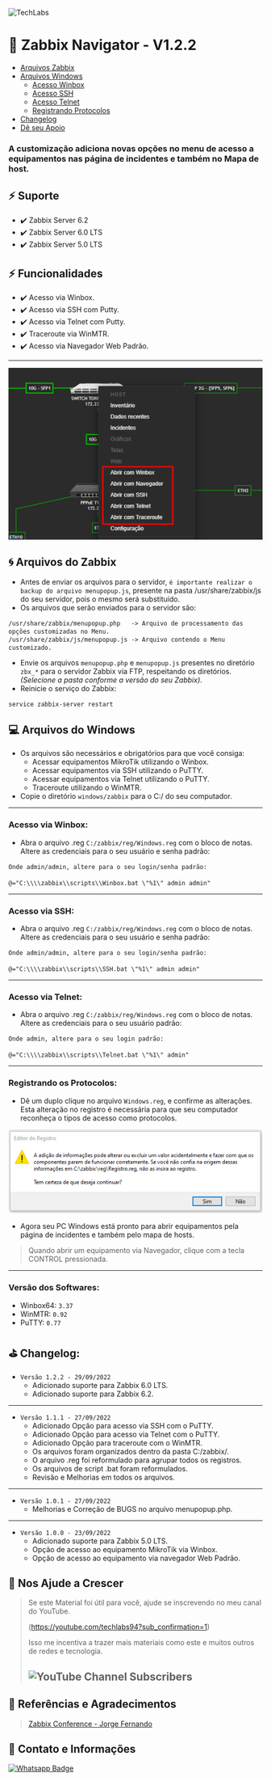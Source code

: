 ![TechLabs](https://techlabs.net.br/wp-content/uploads/2021/09/logo_blog.png)

# :rocket: Zabbix Navigator - V1.2.2

* [Arquivos Zabbix](#cyclone-arquivos-do-zabbix)
* [Arquivos Windows](#computer-arquivos-do-windows)
  * [Acesso Winbox](#acesso-via-winbox)
  * [Acesso SSH](#acesso-via-ssh)
  * [Acesso Telnet](#acesso-via-telnet)
  * [Registrando Protocolos](#registrando-os-protocolos)
* [Changelog](#golf-changelog)
* [Dê seu Apoio](#sparkling_heart-nos-ajude-a-crescer)


### A customização adiciona novas opções no menu de acesso a equipamentos nas página de incidentes e também no Mapa de host.

## :zap: Suporte

* :heavy_check_mark: Zabbix Server 6.2
* :heavy_check_mark: Zabbix Server 6.0 LTS
* :heavy_check_mark: Zabbix Server 5.0 LTS

## :zap: Funcionalidades
* :heavy_check_mark: Acesso via Winbox.
* :heavy_check_mark: Acesso via SSH com Putty.
* :heavy_check_mark: Acesso via Telnet com Putty.
* :heavy_check_mark: Traceroute via WinMTR.
* :heavy_check_mark: Acesso via Navegador Web Padrão.

---

![Menu Mapa](assets/img.png)

## :cyclone: Arquivos do Zabbix
* Antes de enviar os arquivos para o servidor, `é importante realizar o backup do arquivo menupopup.js`, presente na pasta /usr/share/zabbix/js do seu servidor, pois o mesmo será substituído.
* Os arquivos que serão enviados para o servidor são:
```
/usr/share/zabbix/menupopup.php   -> Arquivo de processamento das opções customizadas no Menu.
/usr/share/zabbix/js/menupopup.js -> Arquivo contendo o Menu customizado.
```
* Envie os arquivos `menupopup.php` e `menupopup.js` presentes no diretório `zbx_*` para o servidor Zabbix via FTP, respeitando os diretórios. *(Selecione a pasta conforme a versão do seu Zabbix)*.
* Reinicie o serviço do Zabbix:
```
service zabbix-server restart
```

## :computer: Arquivos do Windows
* Os arquivos são necessários e obrigatórios para que você consiga:
  * Acessar equipamentos MikroTik utilizando o Winbox.
  * Acessar equipamentos via SSH utilizando o PuTTY.
  * Acessar equipamentos via Telnet utilizando o PuTTY.
  * Traceroute utilizando o WinMTR.
* Copie o diretório `windows/zabbix` para o C:/ do seu computador.

--- 
### Acesso via Winbox:
* Abra o arquivo .reg `C:/zabbix/reg/Windows.reg` com o bloco de notas. Altere as credenciais para o seu usuário e senha padrão:
```
Onde admin/admin, altere para o seu login/senha padrão:

@="C:\\\\zabbix\\scripts\\Winbox.bat \"%1\" admin admin"
```

---

### Acesso via SSH:
* Abra o arquivo .reg `C:/zabbix/reg/Windows.reg` com o bloco de notas. Altere as credenciais para o seu usuário e senha padrão:
```
Onde admin/admin, altere para o seu login/senha padrão:

@="C:\\\\zabbix\\scripts\\SSH.bat \"%1\" admin admin"
```

---

### Acesso via Telnet:
* Abra o arquivo .reg `C:/zabbix/reg/Windows.reg` com o bloco de notas. Altere as credenciais para o seu usuário padrão:
```
Onde admin, altere para o seu login padrão:

@="C:\\\\zabbix\\scripts\\Telnet.bat \"%1\" admin"
```

---

### Registrando os Protocolos:
* Dê um duplo clique no arquivo `Windows.reg`, e confirme as alterações. Esta alteração no registro é necessária para que seu computador reconheça o tipos de acesso como protocolos.

![Registro do Windows](assets/img_2.png)

* Agora seu PC Windows está pronto para abrir equipamentos pela página de incidentes e também pelo mapa de hosts.

> Quando abrir um equipamento via Navegador, clique com a tecla CONTROL pressionada.

---

### Versão dos Softwares:
* Winbox64: `3.37`
* WinMTR:   `0.92`
* PuTTY:    `0.77`

## :golf: Changelog:
* `Versão 1.2.2 - 29/09/2022`
  * Adicionado suporte para Zabbix 6.0 LTS.
  * Adicionado suporte para Zabbix 6.2.
---
* `Versão 1.1.1 - 27/09/2022` 
  * Adicionado Opção para acesso via SSH com o PuTTY.
  * Adicionado Opção para acesso via Telnet com o PuTTY.
  * Adicionado Opção para traceroute com o WinMTR.
  * Os arquivos foram organizados dentro da pasta C:/zabbix/.
  * O arquivo .reg foi reformulado para agrupar todos os registros.
  * Os arquivos de script .bat foram reformulados.
  * Revisão e Melhorias em todos os arquivos.
---
* `Versão 1.0.1 - 27/09/2022`
  * Melhorias e Correção de BUGS no arquivo menupopup.php.
---
* `Versão 1.0.0 - 23/09/2022`
  * Adicionado suporte para Zabbix 5.0 LTS.
  * Opção de acesso ao equipamento MikroTik via Winbox.
  * Opção de acesso ao equipamento via navegador Web Padrão.

## :sparkling_heart: Nos Ajude a Crescer
>Se este Material foi útil para você, ajude se inscrevendo no meu canal do YouTube.
>
>(https://youtube.com/techlabs94?sub_confirmation=1)
> 
>Isso me incentiva a trazer mais materiais como este e muitos outros de redes e tecnologia.
> 
>## ![YouTube Channel Subscribers](https://img.shields.io/youtube/channel/subscribers/UCWN6suTq5sZGqnSLos992Yw?style=social)


## :blue_book: Referências e Agradecimentos
> [Zabbix Conference - Jorge Fernando](https://pt.slideshare.net/JorgeFernandoMatsudo/zabbix-conference-2018v2-95430345)

## :iphone: Contato e Informações
[![Whatsapp Badge](https://img.shields.io/badge/-Whatsapp-4CA143?style=flat-square&labelColor=4CA143&logo=whatsapp&logoColor=white&link=https://api.whatsapp.com/send?phone=5537999351046)](https://api.whatsapp.com/send?phone=5537999351046)
